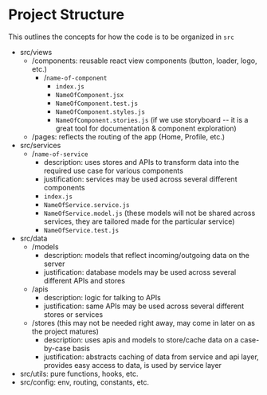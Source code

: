 # Project Structure

This outlines the concepts for how the code is to be organized in `src`

- src/views
  - /components: reusable react view components (button, loader, logo, etc.)
    - /`name-of-component`
      - `index.js`
      - `NameOfComponent.jsx`
      - `NameOfComponent.test.js`
      - `NameOfComponent.styles.js`
      - `NameOfComponent.stories.js` (if we use storyboard -- it is a great tool for documentation & component exploration)
  - /pages: reflects the routing of the app (Home, Profile, etc.)
- src/services
  - /`name-of-service`
    - description: uses stores and APIs to transform data into the required use case for various components
    - justification: services may be used across several different components
    - `index.js`
    - `NameOfService.service.js`
    - `NameOfService.model.js` (these models will not be shared across services, they are tailored made for the particular service)
    - `NameOfService.test.js`
- src/data
  - /models
    - description: models that reflect incoming/outgoing data on the server
    - justification: database models may be used across several different APIs and stores
  - /apis
    - description: logic for talking to APIs
    - justification: same APIs may be used across several different stores or services
  - /stores (this may not be needed right away, may come in later on as the project matures)
    - description: uses apis and models to store/cache data on a case-by-case basis
    - justification: abstracts caching of data from service and api layer, provides easy access to data, is used by service layer
- src/utils: pure functions, hooks, etc.
- src/config: env, routing, constants, etc.
